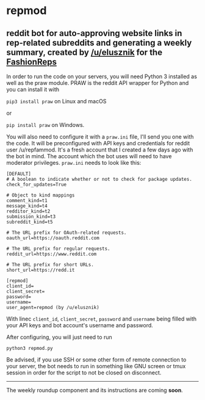 # repmod
## reddit bot for auto-approving website links in rep-related subreddits and generating a weekly summary, created by [/u/elusznik](https://www.reddit.com/u/Elusznik) for the [FashionReps](https://www.reddit.com/r/FashionReps)
In order to run the code on your servers, you will need Python 3 installed as well as the praw module. PRAW is the reddit API wrapper for Python and you can install it with

`pip3 install praw` on Linux and macOS

or

`pip install praw` on Windows.

You will also need to configure it with a `praw.ini` file, I'll send you one with the code. It will be preconfigured with API keys and credentials for reddit user /u/repfammod. It's a fresh account that I created a few days ago with the bot in mind. The account which the bot uses will need to have moderator privileges.
`praw.ini` needs to look like this:
```
[DEFAULT]
# A boolean to indicate whether or not to check for package updates.
check_for_updates=True

# Object to kind mappings
comment_kind=t1
message_kind=t4
redditor_kind=t2
submission_kind=t3
subreddit_kind=t5

# The URL prefix for OAuth-related requests.
oauth_url=https://oauth.reddit.com

# The URL prefix for regular requests.
reddit_url=https://www.reddit.com

# The URL prefix for short URLs.
short_url=https://redd.it

[repmod]
client_id=
client_secret=
password=
username=
user_agent=repmod (by /u/elusznik)

```
With linec `client_id`, `client_secret`, `password` and `username` being filled with your API keys and bot account's username and password.

After configuring, you will just need to run

`python3 repmod.py`

Be advised, if you use SSH or some other form of remote connection to your server, the bot needs to run in something like GNU screen or tmux session in order for the script to not be closed on disconnect.
_____
The weekly roundup component and its instructions are coming **soon**.
